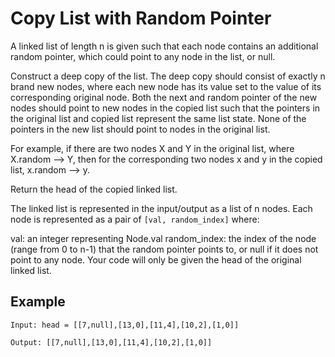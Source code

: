 # Copy List with Random Pointer

A linked list of length n is given such that each node contains an additional random pointer, which could point to any node in the list, or null.

Construct a deep copy of the list. The deep copy should consist of exactly n brand new nodes, where each new node has its value set to the value of its corresponding original node. Both the next and random pointer of the new nodes should point to new nodes in the copied list such that the pointers in the original list and copied list represent the same list state. None of the pointers in the new list should point to nodes in the original list.

For example, if there are two nodes X and Y in the original list, where X.random --> Y, then for the corresponding two nodes x and y in the copied list, x.random --> y.

Return the head of the copied linked list.

The linked list is represented in the input/output as a list of n nodes. Each node is represented as a pair of `[val, random_index]` where:

val: an integer representing Node.val
random_index: the index of the node (range from 0 to n-1) that the random pointer points to, or null if it does not point to any node.
Your code will only be given the head of the original linked list.

## Example
```
Input: head = [[7,null],[13,0],[11,4],[10,2],[1,0]]

Output: [[7,null],[13,0],[11,4],[10,2],[1,0]]
```
